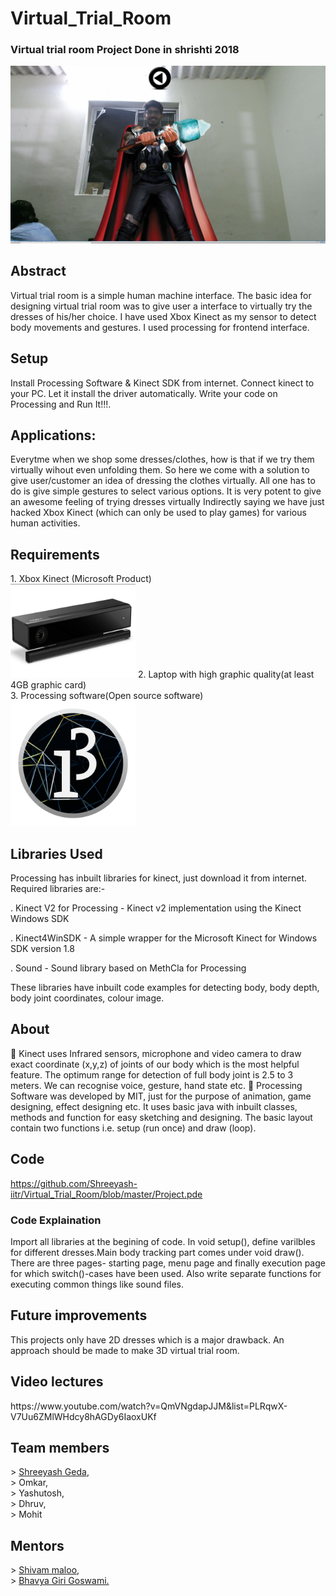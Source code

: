# Virtual_Trial_Room

  <h3> Virtual trial room
   Project Done in shrishti 2018 </h3>
   <img src='images/secy.png' >
   
  <h2> Abstract</h2>
    
   Virtual trial room is a simple human machine interface. The basic idea for designing virtual trial room was to give user a interface to virtually try the dresses     of his/her choice. I have used Xbox Kinect as my sensor to detect body movements and gestures. I used processing for         frontend interface. 
    
 
    
  <h2> Setup</h2>
    
   Install Processing Software & Kinect SDK from internet. Connect kinect to your PC. Let it install the driver                  automatically. Write your code on Processing and Run It!!!.
    
    
   <h2>Applications:</h2>
   Everytme when we shop some dresses/clothes, how is that if we try them virtually wihout even unfolding them.
   So here we come with a solution to give user/customer an idea of dressing the clothes virtually. All one has to do is        give simple gestures to select various options. It is very potent to give an awesome feeling of trying dresses virtually
   Indirectly saying we have just hacked Xbox Kinect (which can only be used to play games) for various human activities.    
    
  <h2> Requirements</h2>
   1. Xbox Kinect (Microsoft Product)</br><img src='images/kinect.jpg' width = 200>
   2. Laptop with high graphic quality(at least 4GB graphic card)</br>
   3. Processing software(Open source software)</br><img src='images/processing.png' width = 200>
    
 <h2>  Libraries Used</h2>
   
   Processing has inbuilt libraries for kinect, just download it from internet. Required libraries are:-
    
   . Kinect V2 for Processing - Kinect v2 implementation using the Kinect Windows SDK 
   
   . Kinect4WinSDK - A simple wrapper for the Microsoft Kinect for Windows SDK version 1.8
   
   . Sound - Sound library based on MethCla for Processing
   
   These libraries have inbuilt code examples for detecting body, body depth, body joint coordinates, colour image.
    
    
  <h2> About </h2>
   
   
   	Kinect uses Infrared sensors, microphone and video camera to draw exact coordinate (x,y,z) of joints of our body             which is the most helpful feature. The optimum range for detection of full body joint is 2.5 to 3 meters. We can             recognise voice, gesture, hand state etc. 	Processing Software was developed by MIT, just for the purpose of               animation, game designing, effect designing etc. It uses basic java with inbuilt classes, methods and function for           easy sketching and designing. The basic layout contain two functions i.e. setup (run once) and draw (loop).
     
     
   <h2>Code</h2>
   
   https://github.com/Shreeyash-iitr/Virtual_Trial_Room/blob/master/Project.pde   
   <h3> Code Explaination</h3>
   Import all libraries at the begining of code.
   In void setup(), define varilbles for different dresses.Main body tracking part comes under void draw().
   There are three pages- starting page, menu page and finally execution page for which switch()-cases have been used.
   Also write separate functions for executing common things like sound files.
   
   

<h2> Future improvements </h2>
    This projects only have 2D dresses which is a major drawback. An approach should be made to make 3D virtual trial room.
    <h2> Video lectures </h2>
    https://www.youtube.com/watch?v=QmVNgdapJJM&list=PLRqwX-V7Uu6ZMlWHdcy8hAGDy6IaoxUKf
    
    
    
    
   <h2>Team members </h2>
   > <a href="https://www.facebook.com/shreeyash.geda.1">Shreeyash Geda</a>,</br>
   > Omkar,</br>
   > Yashutosh,</br>
   > Dhruv,</br>
   > Mohit
    
   <h2>Mentors</h2>
   > <a href="https://github.com/Kakashi08">Shivam maloo</a>,</br>
   > <a href="https://www.facebook.com/bhavya.girigoswami">Bhavya Giri Goswami.</a>
    
   
    
    

    
    

